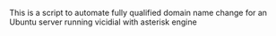 This is a script to automate fully qualified domain name change for an Ubuntu server running vicidial with asterisk engine